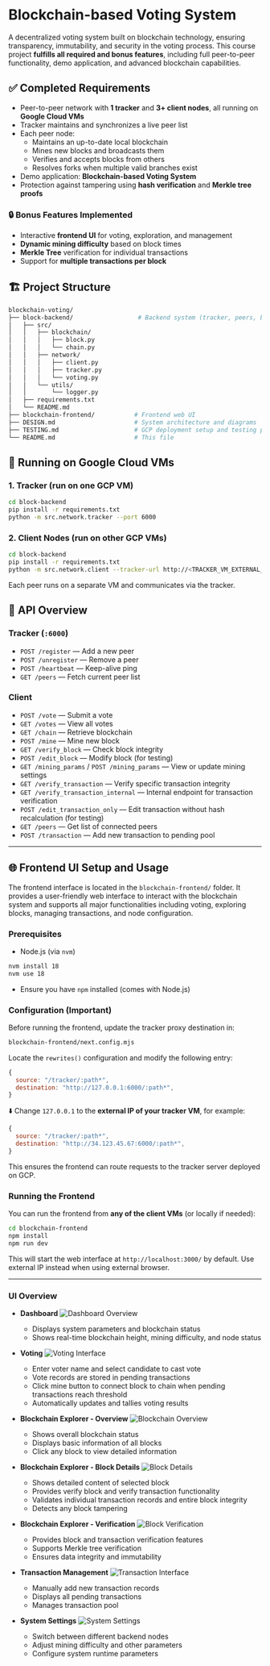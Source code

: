 # Blockchain-based Voting System

A decentralized voting system built on blockchain technology, ensuring transparency, immutability, and security in the voting process. This course project **fulfills all required and bonus features**, including full peer-to-peer functionality, demo application, and advanced blockchain capabilities.

## ✅ Completed Requirements

- Peer-to-peer network with **1 tracker** and **3+ client nodes**, all running on **Google Cloud VMs**
- Tracker maintains and synchronizes a live peer list
- Each peer node:
  - Maintains an up-to-date local blockchain
  - Mines new blocks and broadcasts them
  - Verifies and accepts blocks from others
  - Resolves forks when multiple valid branches exist
- Demo application: **Blockchain-based Voting System**
- Protection against tampering using **hash verification** and **Merkle tree proofs**

### 🔒 Bonus Features Implemented

- Interactive **frontend UI** for voting, exploration, and management
- **Dynamic mining difficulty** based on block times
- **Merkle Tree** verification for individual transactions
- Support for **multiple transactions per block**

## 🏗️ Project Structure

```bash
blockchain-voting/
├── block-backend/                  # Backend system (tracker, peers, blockchain logic)
│   ├── src/
│   │   ├── blockchain/
│   │   │   ├── block.py
│   │   │   └── chain.py
│   │   ├── network/
│   │   │   ├── client.py
│   │   │   ├── tracker.py
│   │   │   └── voting.py
│   │   └── utils/
│   │       └── logger.py
│   ├── requirements.txt
│   └── README.md
├── blockchain-frontend/           # Frontend web UI
├── DESIGN.md                      # System architecture and diagrams
├── TESTING.md                     # GCP deployment setup and testing process
└── README.md                      # This file
```

## 🚀 Running on Google Cloud VMs

### 1. Tracker (run on one GCP VM)

```bash
cd block-backend
pip install -r requirements.txt
python -m src.network.tracker --port 6000
```

### 2. Client Nodes (run on other GCP VMs)

```bash
cd block-backend
pip install -r requirements.txt
python -m src.network.client --tracker-url http://<TRACKER_VM_EXTERNAL_IP>:6000
```

Each peer runs on a separate VM and communicates via the tracker.

## 📡 API Overview

### Tracker (`:6000`)

* `POST /register` — Add a new peer
* `POST /unregister` — Remove a peer
* `POST /heartbeat` — Keep-alive ping
* `GET /peers` — Fetch current peer list

### Client

* `POST /vote` — Submit a vote
* `GET /votes` — View all votes
* `GET /chain` — Retrieve blockchain
* `POST /mine` — Mine new block
* `GET /verify_block` — Check block integrity
* `POST /edit_block` — Modify block (for testing)
* `GET /mining_params` / `POST /mining_params` — View or update mining settings
* `GET /verify_transaction` — Verify specific transaction integrity
* `GET /verify_transaction_internal` — Internal endpoint for transaction verification
* `POST /edit_transaction_only` — Edit transaction without hash recalculation (for testing)
* `GET /peers` — Get list of connected peers
* `POST /transaction` — Add new transaction to pending pool

---

## 🌐 Frontend UI Setup and Usage

The frontend interface is located in the `blockchain-frontend/` folder. It provides a user-friendly web interface to interact with the blockchain system and supports all major functionalities including voting, exploring blocks, managing transactions, and node configuration.

### Prerequisites

* Node.js (via `nvm`)

```bash
nvm install 18
nvm use 18
```

* Ensure you have `npm` installed (comes with Node.js)

### Configuration (Important)

Before running the frontend, update the tracker proxy destination in:

```bash
blockchain-frontend/next.config.mjs
```

Locate the `rewrites()` configuration and modify the following entry:

```js
{
  source: "/tracker/:path*",
  destination: "http://127.0.0.1:6000/:path*",
}
```

⬇️ Change `127.0.0.1` to the **external IP of your tracker VM**, for example:

```js
{
  source: "/tracker/:path*",
  destination: "http://34.123.45.67:6000/:path*",
}
```

This ensures the frontend can route requests to the tracker server deployed on GCP.

### Running the Frontend

You can run the frontend from **any of the client VMs** (or locally if needed):

```bash
cd blockchain-frontend
npm install
npm run dev
```

This will start the web interface at `http://localhost:3000/` by default. Use external IP instead when using external browser.

---

### UI Overview

* **Dashboard**
  ![Dashboard Overview](./images/1-dashboard.png)
  * Displays system parameters and blockchain status
  * Shows real-time blockchain height, mining difficulty, and node status

* **Voting**
  ![Voting Interface](./images/2-voting.png)
  * Enter voter name and select candidate to cast vote
  * Vote records are stored in pending transactions
  * Click mine button to connect block to chain when pending transactions reach threshold
  * Automatically updates and tallies voting results

* **Blockchain Explorer - Overview**
  ![Blockchain Overview](./images/3-explorers.png)
  * Shows overall blockchain status
  * Displays basic information of all blocks
  * Click any block to view detailed information

* **Blockchain Explorer - Block Details**
  ![Block Details](./images/4-block_details.png)
  * Shows detailed content of selected block
  * Provides verify block and verify transaction functionality
  * Validates individual transaction records and entire block integrity
  * Detects any block tampering

* **Blockchain Explorer - Verification**
  ![Block Verification](./images/5-verification.png)
  * Provides block and transaction verification features
  * Supports Merkle tree verification
  * Ensures data integrity and immutability

* **Transaction Management**
  ![Transaction Interface](./images/6-transactions.png)
  * Manually add new transaction records
  * Displays all pending transactions
  * Manages transaction pool

* **System Settings**
  ![System Settings](./images/7-settings.png)
  * Switch between different backend nodes
  * Adjust mining difficulty and other parameters
  * Configure system runtime parameters